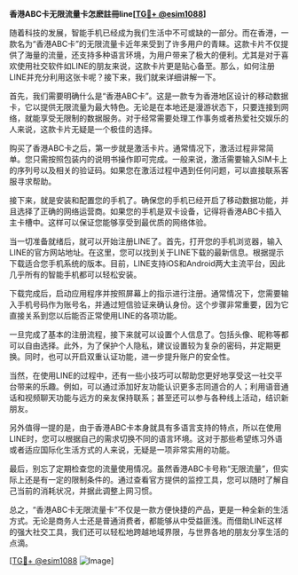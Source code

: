 **香港ABC卡无限流量卡怎麽註冊line[[TG💪+ @esim1088](https://t.me/s/esim1088)]**

随着科技的发展，智能手机已经成为我们生活中不可或缺的一部分。而在香港，一款名为“香港ABC卡”的无限流量卡近年来受到了许多用户的青睐。这款卡片不仅提供了海量的流量，还支持多种语言环境，为用户带来了极大的便利。尤其是对于喜欢使用社交软件如LINE的朋友来说，这款卡片更是贴心备至。那么，如何注册LINE并充分利用这张卡呢？接下来，我们就来详细讲解一下。

首先，我们需要明确什么是“香港ABC卡”。这是一款专为香港地区设计的移动数据卡，它以提供无限流量为最大特色。无论是在本地还是漫游状态下，只要连接到网络，就能享受无限制的数据服务。对于经常需要处理工作事务或者热爱社交娱乐的人来说，这款卡片无疑是一个极佳的选择。

购买了香港ABC卡之后，第一步就是激活卡片。通常情况下，激活过程非常简单。您只需按照包装内的说明书操作即可完成。一般来说，激活需要输入SIM卡上的序列号以及相关的验证码。如果您在激活过程中遇到任何问题，可以直接联系客服寻求帮助。

接下来，就是安装和配置您的手机了。确保您的手机已经开启了移动数据功能，并且选择了正确的网络运营商。如果您的手机是双卡设备，记得将香港ABC卡插入主卡槽中。这样可以保证您能够享受到最优质的网络体验。

当一切准备就绪后，就可以开始注册LINE了。首先，打开您的手机浏览器，输入LINE的官方网站地址。在这里，您可以找到关于LINE下载的最新信息。根据提示下载适合您手机系统的版本。目前，LINE支持iOS和Android两大主流平台，因此几乎所有的智能手机都可以轻松安装。

下载完成后，启动应用程序并按照屏幕上的指示进行注册。通常情况下，您需要输入手机号码作为账号名，并通过短信验证来确认身份。这个步骤非常重要，因为它直接关系到您以后能否正常使用LINE的各项功能。

一旦完成了基本的注册流程，接下来就可以设置个人信息了。包括头像、昵称等都可以自由选择。此外，为了保护个人隐私，建议设置较为复杂的密码，并定期更换。同时，也可以开启双重认证功能，进一步提升账户的安全性。

当然，在使用LINE的过程中，还有一些小技巧可以帮助您更好地享受这一社交平台带来的乐趣。例如，可以通过添加好友功能认识更多志同道合的人；利用语音通话和视频聊天功能与远方的亲友保持联系；甚至还可以参与各种线上活动，结识新朋友。

另外值得一提的是，由于香港ABC卡本身就具有多语言支持的特点，所以在使用LINE时，您可以根据自己的需求切换不同的语言环境。这对于那些希望练习外语或者适应国际化生活方式的人来说，无疑是一项非常实用的功能。

最后，别忘了定期检查您的流量使用情况。虽然香港ABC卡号称“无限流量”，但实际上还是有一定的限制条件的。通过查看官方提供的监控工具，您可以随时了解自己当前的消耗状况，并据此调整上网习惯。

总之，“香港ABC卡无限流量卡”不仅是一款方便快捷的产品，更是一种全新的生活方式。无论是商务人士还是普通消费者，都能够从中受益匪浅。而借助LINE这样的强大社交工具，我们还可以轻松地跨越地域界限，与世界各地的朋友分享生活的点滴。

[[TG💪+ @esim1088](https://t.me/s/esim1088) ![Image](https://i.postimg.cc/4NQfJmqS/Snipaste-2025-05-13-00-14-12.png)]